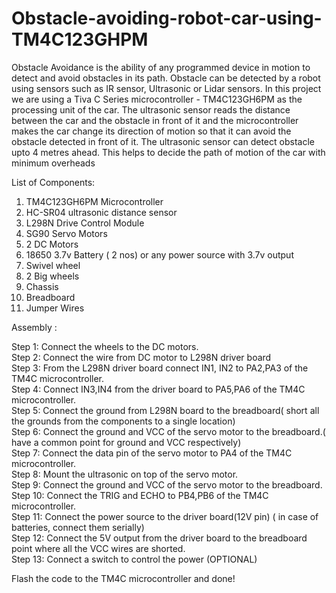 # Obstacle-avoiding-robot-car-using-TM4C123GHPM

Obstacle Avoidance is the ability of any programmed device in motion to detect and avoid obstacles in its path. Obstacle can be detected by a robot using sensors such as IR sensor, Ultrasonic or Lidar sensors. In this project we are using a Tiva C Series microcontroller - TM4C123GH6PM as the processing unit of the car. The ultrasonic sensor reads the distance between the car and the obstacle in front of it and the microcontroller makes the car change its direction of motion so that it can avoid the obstacle detected in front of it. The ultrasonic sensor can detect obstacle upto 4 metres ahead. This helps to decide the path of motion of the car with minimum overheads

List of Components:

1. TM4C123GH6PM Microcontroller
2. HC-SR04 ultrasonic distance sensor
3. L298N Drive Control Module
4. SG90 Servo Motors
5. 2 DC Motors
6. 18650 3.7v Battery ( 2 nos) or any power source with 3.7v output
7. Swivel wheel
8. 2 Big wheels
9. Chassis
10. Breadboard
11. Jumper Wires

Assembly : 

Step 1: Connect the wheels to the DC motors.<br />
Step 2: Connect the wire from DC motor to L298N driver board<br />
Step 3: From the L298N driver board connect IN1, IN2 to PA2,PA3 of the TM4C microcontroller.<br />
Step 4: Connect IN3,IN4 from the driver board to PA5,PA6 of the TM4C microcontroller.<br />
Step 5: Connect the ground from L298N board to the breadboard( short all the grounds from the components to a single location)<br />
Step 6: Connect the ground and VCC of the servo motor to the breadboard.( have a common point for  ground and VCC respectively)<br />
Step 7: Connect the data pin of the servo motor to PA4 of the TM4C microcontroller.<br />
Step 8: Mount the ultrasonic on top of the servo motor.<br />
Step 9: Connect the ground and VCC of the servo motor to the breadboard.<br />
Step 10: Connect the TRIG and ECHO to PB4,PB6 of the TM4C microcontroller.<br />
Step 11: Connect the power source to the driver board(12V pin) ( in case of batteries, connect them serially)<br />
Step 12: Connect the 5V output from the driver board to the breadboard point where all the VCC wires are shorted.<br />
Step 13: Connect a switch to control the power (OPTIONAL)<br />

Flash the code to the TM4C microcontroller and done!

